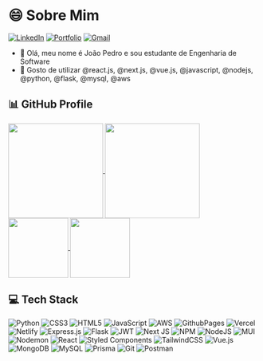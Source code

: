 <h1>😄 Sobre Mim</h1>

[![LinkedIn](https://img.shields.io/badge/LinkedIn-1973d1?style=for-the-badge&logo=linkedin&logoColor=white)](https://www.linkedin.com/in/jpcribeiro)
[![Portfolio](https://img.shields.io/badge/Portfolio-135cc5?style=for-the-badge&logo=todoist&logoColor=white)](https://jpcribeiro-portfolio.vercel.app)
[![Gmail](https://img.shields.io/badge/Gmail-0c3baa?style=for-the-badge&logo=gmail&logoColor=white)](mailto:jopedroribeiro9@gmail.com)


- 👋 Olá, meu nome é João Pedro e sou estudante de Engenharia de Software
- 🌱 Gosto de utilizar @react.js, @next.js, @vue.js, @javascript, @nodejs, @python, @flask, @mysql, @aws

<h2>📊 GitHub Profile</h2>

<a href="https://github.com/jpcribeiro">
  <picture>
    <source
      srcset="https://github-readme-stats.vercel.app/api?username=jpcribeiro&show_icons=true&theme=github_dark&hide_border=true&count_private=false&include_all_commits=true&icon_color=1973d1&locale=pt-br&v=1"
      media="(prefers-color-scheme: dark)"
    />
    <source
      srcset="https://github-readme-stats.vercel.app/api?username=jpcribeiro&show_icons=true&theme=github_light&hide_border=true&count_private=false&include_all_commits=true&locale=pt-br&v=1"
      media="(prefers-color-scheme: light), (prefers-color-scheme: no-preference)"
    />
    <img height=190 align="center" src="https://github-readme-stats.vercel.app/api?username=jpcribeiro&show_icons=true" />
  </picture>
</a>

<a href="https://github.com/jpcribeiro">
  <picture>
    <source 
      srcset="https://github-readme-stats.vercel.app/api/top-langs/?username=jpcribeiro&theme=github_dark&hide_border=true&layout=compact&include_all_commits=true&count_private=false&locale=pt-br"
      media="(prefers-color-scheme: dark)"
    />
    <source
      srcset="https://gwithub-readme-stats.vercel.app/api/top-langs/?username=jpcribeiro&theme=github_light&hide_border=true&layout=compact&include_all_commits=true&count_private=false&locale=pt-br"
      media="(prefers-color-scheme: light), (prefers-color-scheme: no-preference)"
    />
    <img height=190 align="center" src="https://github-readme-stats.vercel.app/api?username=jpcribeiro" />
  </picture>
</a>

<a href="https://github.com/jpcribeiro/VividWalls">
  <picture>
    <source
      srcset="https://github-readme-stats.vercel.app/api/pin/?username=jpcribeiro&repo=VividWalls&description_lines_count=1&theme=github_dark&hide_border=true"
      media="(prefers-color-scheme: dark)"  
    />
    <source
      srcset="https://github-readme-stats.vercel.app/api/pin/?username=jpcribeiro&repo=VividWalls&description_lines_count=1&theme=github_light&hide_border=true"
      media="(prefers-color-scheme: light), (prefers-color-scheme: no-preference)"  
    />
    <img height=120 align="center" src="https://github-readme-stats.vercel.app/api?username=jpcribeiro" />
  </picture>
</a>

<a href="https://github.com/jpcribeiro/PromoTech">
  <picture>
    <source
      srcset="https://github-readme-stats.vercel.app/api/pin/?username=jpcribeiro&repo=PromoTech&description_lines_count=1&theme=github_dark&hide_border=true"
      media="(prefers-color-scheme: dark)"  
    />
    <source
      srcset="https://github-readme-stats.vercel.app/api/pin/?username=jpcribeiro&repo=PromoTech&description_lines_count=1&theme=github_light&hide_border=true"
      media="(prefers-color-scheme: light), (prefers-color-scheme: no-preference)"  
    />
    <img height=120 align="center" src="https://github-readme-stats.vercel.app/api?username=jpcribeiro" />
  </picture>
</a>

<h2>💻 Tech Stack</h2>

![Python](https://img.shields.io/badge/python-3670A0?style=for-the-badge&logo=python&logoColor=ffdd54) ![CSS3](https://img.shields.io/badge/css3-%231572B6.svg?style=for-the-badge&logo=css3&logoColor=white) ![HTML5](https://img.shields.io/badge/html5-%23E34F26.svg?style=for-the-badge&logo=html5&logoColor=white) ![JavaScript](https://img.shields.io/badge/javascript-%23323330.svg?style=for-the-badge&logo=javascript&logoColor=%23F7DF1E) ![AWS](https://img.shields.io/badge/AWS-%23FF9900.svg?style=for-the-badge&logo=amazon-aws&logoColor=white) ![GithubPages](https://img.shields.io/badge/github%20pages-121013?style=for-the-badge&logo=github&logoColor=white) ![Vercel](https://img.shields.io/badge/vercel-%23000000.svg?style=for-the-badge&logo=vercel&logoColor=white) ![Netlify](https://img.shields.io/badge/netlify-%23000000.svg?style=for-the-badge&logo=netlify&logoColor=#00C7B7) ![Express.js](https://img.shields.io/badge/express.js-%23404d59.svg?style=for-the-badge&logo=express&logoColor=%2361DAFB) ![Flask](https://img.shields.io/badge/flask-%23000.svg?style=for-the-badge&logo=flask&logoColor=white) ![JWT](https://img.shields.io/badge/JWT-black?style=for-the-badge&logo=JSON%20web%20tokens) ![Next JS](https://img.shields.io/badge/Next-black?style=for-the-badge&logo=next.js&logoColor=white) ![NPM](https://img.shields.io/badge/NPM-%23CB3837.svg?style=for-the-badge&logo=npm&logoColor=white) ![NodeJS](https://img.shields.io/badge/node.js-6DA55F?style=for-the-badge&logo=node.js&logoColor=white) ![MUI](https://img.shields.io/badge/MUI-%230081CB.svg?style=for-the-badge&logo=mui&logoColor=white) ![Nodemon](https://img.shields.io/badge/NODEMON-%23323330.svg?style=for-the-badge&logo=nodemon&logoColor=%BBDEAD) ![React](https://img.shields.io/badge/react-%2320232a.svg?style=for-the-badge&logo=react&logoColor=%2361DAFB) ![Styled Components](https://img.shields.io/badge/styled--components-DB7093?style=for-the-badge&logo=styled-components&logoColor=white) ![TailwindCSS](https://img.shields.io/badge/tailwindcss-%2338B2AC.svg?style=for-the-badge&logo=tailwind-css&logoColor=white) ![Vue.js](https://img.shields.io/badge/vue.js-%2335495e.svg?style=for-the-badge&logo=vuedotjs&logoColor=%234FC08D) ![MongoDB](https://img.shields.io/badge/MongoDB-%234ea94b.svg?style=for-the-badge&logo=mongodb&logoColor=white) ![MySQL](https://img.shields.io/badge/mysql-4479A1.svg?style=for-the-badge&logo=mysql&logoColor=white) ![Prisma](https://img.shields.io/badge/Prisma-3982CE?style=for-the-badge&logo=Prisma&logoColor=white) ![Git](https://img.shields.io/badge/git-%23F05033.svg?style=for-the-badge&logo=git&logoColor=white) ![Postman](https://img.shields.io/badge/Postman-FF6C37?style=for-the-badge&logo=postman&logoColor=white)
